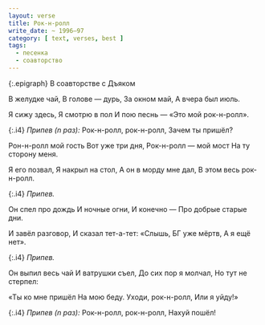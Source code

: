 ```yaml
---
layout: verse
title: Рок-н-ролл
write_date: ~ 1996–97
category: [ text, verses, best ]
tags:
  - песенка
  - соавторство
---
```

{:.epigraph}
В соавторстве с Дъяком

В желудке чай,
В голове — дурь,
За окном май,
А вчера был июль.

Я сижу здесь,
Я смотрю в пол
И пою песнь —
«Это мой рок-н-ролл».

{:.i4}
*Припев (n раз):*
Рок-н-ролл, рок-н-ролл,
Зачем ты пришёл?

Рон-н-ролл мой гость
Вот уже три дня,
Рок-н-ролл — мой мост
На ту сторону меня.

Я его позвал,
Я накрыл на стол,
А он в морду мне дал,
В этом весь рок-н-ролл.

{:.i4}
*Припев.*

Он спел про дождь
И ночные огни,
И конечно —
Про добрые старые дни.

И завёл разговор,
И сказал тет-а-тет:
«Слышь, БГ уже мёртв,
А я ещё нет».

{:.i4}
*Припев.*

Он выпил весь чай
И ватрушки съел,
До сих пор я молчал,
Но тут не стерпел:

«Ты ко мне пришёл
На мою беду.
Уходи, рок-н-ролл,
Или я уйду!»

{:.i4}
*Припев (n раз):*
Рок-н-ролл, рок-н-ролл,
Нахуй пошёл!
